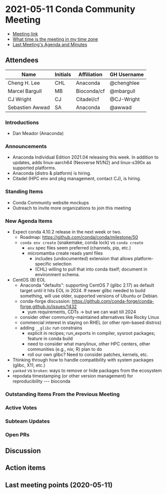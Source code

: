 # 2021-05-11 Conda Community Meeting

* [Meeting link](https://meet.google.com/owq-kbca-abk)
* [What time is the meeting in my time zone](https://arewemeetingyet.com/Chicago/2021-05-11/12:00/b/Conda%20community%20meeting)
* [Last Meeting's Agenda and Minutes](https://github.com/conda-incubator/governance/tree/master/meetings)


## Attendees

| Name               | Initials | Affiliation   | GH Username     |
| ------------------ | -------- |-------------- | --------------- |
| Cheng H. Lee       | CHL      | Anaconda      | @chenghlee      |
| Marcel Bargull     | MB       | Bioconda/cf   | @mbargull       |
| CJ Wright          | CJ       | Citadel/cf    | @CJ-Wright      |
| Sebastien Awwad    | SA       | Anaconda      | @awwad          |


### Introductions
* Dan Meador (Anaconda)


### Announcements

* Anaconda Individual Edition 2021.04 releasing this week.  In addition to updates, adds linux-aarch64 (Neoverse N1/N2) and linux-s390x as supported platforms.
* Anaconda (distro & platform) is hiring.
* Citadel (HPC env and pkg management, contact CJ), is hiring.


### Standing Items

* Conda Community website mockups
* Outreach to invite more organizations to join this meeting


### New Agenda Items

* Expect conda 4.10.2 release in the next week or two.
    * Roadmap: https://github.com/conda/conda/milestone/50
    * `conda env create` (snakemake, conda lock) vs `conda create`
        * `env` spec files seem preferred (channels, pip, etc.)
        * micromamba create reads yaml files
            * includes (undocumented) extension that allows platform-specific selection
            * (CHL) willing to pull that into conda itself; document in environment schema.
* CentOS (8) EOL
    * Anaconda "defaults": supporting CentOS 7 (glibc 2.17) as default target until it hits EOL in 2024.  If newer glibc needed to build something, will use older, supported versions of Ubuntu or Debian.
    * conda-forge discussion: https://github.com/conda-forge/conda-forge.github.io/issues/1432
        * yum requirements, CDTs -> but we can wait till 2024
    * consider other community-maintained alternatives like Rocky Linux
    * commercial interest in staying on RHEL (or other rpm-based distros)
    * adding `__glibc` run constrains
        * explicit in recipes; run_exports in compiler, sysroot packages; feature in conda build
        * need to consider what manylinux, other HPC centers, other communities (e.g., nix; R) plan to do
        * roll our own glibc? Need to consider patches, kernels, etc.
* Thinking through how to handle compatibility with system packages (glibc, X11, etc.)
* `yanked` vs `broken`: ways to remove or hide packages from the ecosystem
* repodata timestamping (or other version management) for reproducibility --- bioconda


### Outstanding Items From the Previous Meeting


### Active Votes


### Subteam Updates


### Open PRs


## Discussion


## Action items


## Last meeting points (2020-05-11)